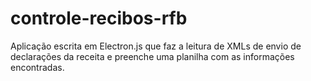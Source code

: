 # controle-recibos-rfb

Aplicação escrita em Electron.js que faz a leitura de XMLs de envio de declarações da receita e preenche uma planilha com as informações encontradas.
